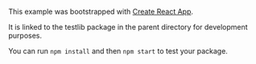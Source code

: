 This example was bootstrapped with [Create React App](https://github.com/facebook/create-react-app).

It is linked to the testlib package in the parent directory for development purposes.

You can run `npm install` and then `npm start` to test your package.
